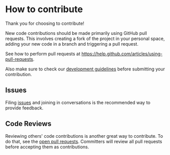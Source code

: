 # How to contribute

Thank you for choosing to contribute!

New code contributions should be made primarily using GitHub pull requests. This involves creating a fork of the project in your personal space, adding your new code in a branch and triggering a pull request.

See how to perform pull requests at https://help.github.com/articles/using-pull-requests.

Also make sure to check our [development guidelines](Guidelines.md) before submitting your contribution.

## Issues

Filing [issues](https://github.com/Adobe-Marketing-Cloud/aem-core-wcm-components/issues) and joining in conversations is the recommended way to provide feedback.

## Code Reviews

Reviewing others' code contributions is another great way to contribute. To do that, see the [open pull requests](https://github.com/Adobe-Marketing-Cloud/aem-core-wcm-components/pulls). Committers will review all pull requests before accepting them as contributions.
